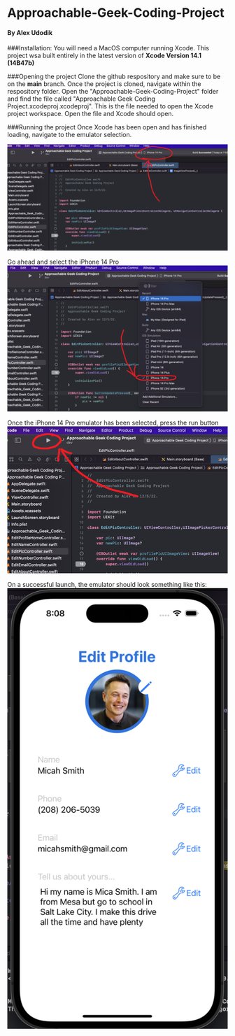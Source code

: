 # Approachable-Geek-Coding-Project
#### By Alex Udodik


###Installation:
You will need a MacOS computer running Xcode.
This project wsa built entirely in the latest version of **Xcode Version 14.1 (14B47b)**


###Opening the project
Clone the github respository and make sure to be on the **main** branch.
Once the project is cloned, navigate within the respository folder. Open the "Approachable-Geek-Coding-Project" folder and find the file called "Approachable Geek Coding Project.xcodeproj.xcodeproj". This is the file needed to open the Xcode project workspace. Open the file and Xcode should open.

###Running the project
Once Xcode has been open and has finished loading, navigate to the emulator selection.

![Screenshot](emulator_menu.png)

Go ahead and select the iPhone 14 Pro
![Screenshot](emulator_selection.png)

Once the iPhone 14 Pro emulator has been selected, press the run button
![Screenshot](run.png)

On a successful launch, the emulator should look something like this:
![Screenshot](emulator_running.png)
